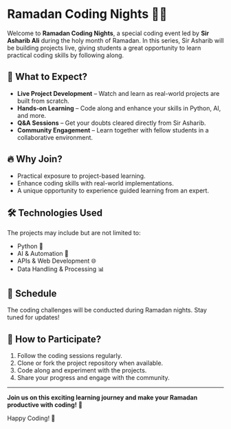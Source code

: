 # Ramadan Coding Nights 🚀🌙

Welcome to **Ramadan Coding Nights**, a special coding event led by **Sir Asharib Ali** during the holy month of Ramadan. In this series, Sir Asharib will be building projects live, giving students a great opportunity to learn practical coding skills by following along.

## 📌 What to Expect?
- **Live Project Development** – Watch and learn as real-world projects are built from scratch.
- **Hands-on Learning** – Code along and enhance your skills in Python, AI, and more.
- **Q&A Sessions** – Get your doubts cleared directly from Sir Asharib.
- **Community Engagement** – Learn together with fellow students in a collaborative environment.

## 🔥 Why Join?
- Practical exposure to project-based learning.
- Enhance coding skills with real-world implementations.
- A unique opportunity to experience guided learning from an expert.

## 🛠 Technologies Used
The projects may include but are not limited to:
- Python 🐍
- AI & Automation 🤖
- APIs & Web Development 🌐
- Data Handling & Processing 📊

## 📅 Schedule
The coding challenges will be conducted during Ramadan nights. Stay tuned for updates!

## 🚀 How to Participate?
1. Follow the coding sessions regularly.
2. Clone or fork the project repository when available.
3. Code along and experiment with the projects.
4. Share your progress and engage with the community.

---

**Join us on this exciting learning journey and make your Ramadan productive with coding!** 🌟

Happy Coding! 🚀
